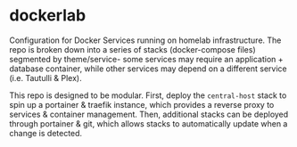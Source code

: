 # dockerlab
Configuration for Docker Services running on homelab infrastructure.
The repo is broken down into a series of stacks (docker-compose files) segmented by theme/service- some services may require an application + database container, while other services may depend on a different service (i.e. Tautulli & Plex).


This repo is designed to be modular. First, deploy the `central-host` stack to spin up a portainer & traefik instance, which provides a reverse proxy to services & container management. Then, additional stacks can be deployed through portainer & git, which allows stacks to automatically update when a change is detected. 
